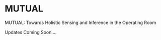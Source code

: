 # MUTUAL
MUTUAL: Towards Holistic Sensing and Inference in the Operating Room

Updates Coming Soon....
